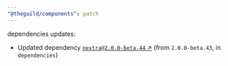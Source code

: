 ```yaml
---
"@theguild/components": patch
---
```

dependencies updates:
  - Updated dependency [`nextra@2.0.0-beta.44` ↗︎](https://www.npmjs.com/package/nextra/v/2.0.0) (from `2.0.0-beta.43`, in `dependencies`)
